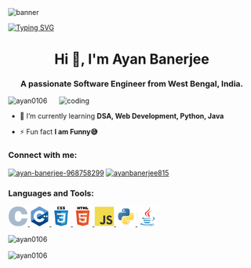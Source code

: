 <picture>
  <!-- dark theme -->
  <source media="(prefers-color-scheme: dark)" srcset="banners/dampdigitsDarknobg.png">
  <!-- light theme -->
  <source media="(prefers-color-scheme: light)" srcset="banners/dampdigitsWhitebg.jpg">
  <img alt="banner" src="banners/dampdigitsDarkbg.jpg">
</picture>

[![Typing SVG](https://readme-typing-svg.demolab.com?font=Press+Start+2P&size=25&pause=4000&color=54F715&width=800&height=60&lines=%24+Who+Am+I)](https://git.io/typing-svg)
<h1 align="center">Hi 👋, I'm Ayan Banerjee</h1>
<h3 align="center">A passionate Software Engineer from West Bengal, India.</h3>

<img align="right" alt="coding" width="400" src="https://user-images.githubusercontent.com/74038190/219923823-bf1ce878-c6b8-4faa-be07-93e6b1006521.gif">


<p align="left"> <img src="https://komarev.com/ghpvc/?username=ayan0106&label=Profile%20views&color=0e75b6&style=flat" alt="ayan0106" /> </p>

- 🌱 I’m currently learning **DSA, Web Development, Python, Java**

- ⚡ Fun fact **I am Funny😅**

<h3 align="left">Connect with me:</h3>
<p align="left">
<a href="https://linkedin.com/in/ayan-banerjee-968758299" target="blank"><img align="center" src="https://raw.githubusercontent.com/rahuldkjain/github-profile-readme-generator/master/src/images/icons/Social/linked-in-alt.svg" alt="ayan-banerjee-968758299" height="30" width="40" /></a>
<a href="https://instagram.com/ayanbanerjee815" target="blank"><img align="center" src="https://raw.githubusercontent.com/rahuldkjain/github-profile-readme-generator/master/src/images/icons/Social/instagram.svg" alt="ayanbanerjee815" height="30" width="40" /></a>
</p>

<h3 align="left">Languages and Tools:</h3>
<p align="left"> <a href="https://www.cprogramming.com/" target="_blank" rel="noreferrer"> <img src="https://raw.githubusercontent.com/devicons/devicon/master/icons/c/c-original.svg" alt="c" width="40" height="40"/> </a> <a href="https://www.w3schools.com/cpp/" target="_blank" rel="noreferrer"> <img src="https://raw.githubusercontent.com/devicons/devicon/master/icons/cplusplus/cplusplus-original.svg" alt="cplusplus" width="40" height="40"/> </a> <a href="https://www.w3schools.com/css/" target="_blank" rel="noreferrer"> <img src="https://raw.githubusercontent.com/devicons/devicon/master/icons/css3/css3-original-wordmark.svg" alt="css3" width="40" height="40"/> </a> <a href="https://www.w3.org/html/" target="_blank" rel="noreferrer"> <img src="https://raw.githubusercontent.com/devicons/devicon/master/icons/html5/html5-original-wordmark.svg" alt="html5" width="40" height="40"/> </a> <a href="https://developer.mozilla.org/en-US/docs/Web/JavaScript" target="_blank" rel="noreferrer"> <img src="https://raw.githubusercontent.com/devicons/devicon/master/icons/javascript/javascript-original.svg" alt="javascript" width="40" height="40"/> </a> <a href="https://www.python.org" target="_blank" rel="noreferrer"> <img src="https://raw.githubusercontent.com/devicons/devicon/master/icons/python/python-original.svg" alt="python" width="40" height="40"/> </a> <a href="https://www.java.com" target="_blank" rel="noreferrer">
  <img src="https://raw.githubusercontent.com/devicons/devicon/master/icons/java/java-original.svg" alt="java" width="40" height="40"/>
</a>
 </p>

<p><img align="center" src="https://github-readme-stats.vercel.app/api/top-langs?username=ayan0106&show_icons=true&locale=en&layout=compact" alt="ayan0106" /></p>

<p><img align="center" src="https://github-readme-streak-stats.herokuapp.com/?user=ayan0106&" alt="ayan0106" /></p>
